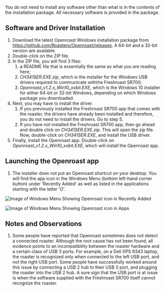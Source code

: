 You do not need to install any software other than what is in the contents of the installation package.  All necessary software is provided in the package.

## Software and Driver Installation

1. Download the latest Openroast Windows installation package from https://github.com/Roastero/Openroast/releases.  A 64-bit and a 32-bit version are available.
2. Double-click on the ZIP file.
3. In the ZIP file, you will find 3 files:
    1. a README file that is essentially the same as what you are reading here;
    2. *CH341SER.EXE.zip*, which is the installer for the Windows USB drivers required to communicate withthe Freshroast SR700;
    3. *Openroast_v1.2.x_Win10_xxbit.EXE*, which is the Windows 10 installer for either 64-bit or 32-bit Windows, depending on which Windows package you downloaded.
4. Next, you may have to install the driver.
    1. If you previously installed the Freshroast SR700 app that comes with the roaster, the drivers have already been installed and therefore, you do not need to install the drivers. Go to step 5.
    2. If you have not installed the Freshroast SR700 app, then go ahead and double click on *CH341SER.EXE.zip*.  This will open the zip file.  Now, double-click on *CH341SER.EXE*, and install the USB driver.
5. Finally, install the Openroast app.  Double-click on *Openroast_v1.2.x_Win10_xxbit.EXE*, which will install the Openroast app.

## Launching the Openroast app

1. The installer does not put an Openroast shortcut on your desktop.  You will find the app icon in the Windows Menu (bottom left-hand corner button) under 'Recently Added' as well as listed in the applications starting with the letter 'O'.

![Image of Windows Menu Showing Openroast icon in Recently Added](https://github.com/Roastero/Openroast/blob/master/docs/wiki/img/Openroast_Windows_Install_Shortcut_Recent.png "Optional title")

![Image of Windows Menu Showing Openroast icon in Apps](https://github.com/Roastero/Openroast/blob/master/docs/wiki/img/Openroast_Windows_Install_Shortcut_O.png "Optional title")

## Notes and Observations

1. Some people have reported that Openroast sometimes does not detect a connected roaster. Although the root cause has not been found, all evidence points to an incompatibility between the roaster hardware and a certain class of USB 3 ports.  For example, on a Dell XPS 9343 laptop, the roaster is recognized only when connected to the left USB port, and not the right USB port.  Some people have successfully worked around this issue by connecting a USB 2 hub to their USB 3 port, and plugging the roaster into the USB 2 hub.  A sure sign that the USB port is at issue is when the software supplied with the Freshroast SR700 itself cannot recognize the roaster.
